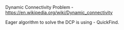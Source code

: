 Dynamic Connectivity Problem - https://en.wikipedia.org/wiki/Dynamic_connectivity

Eager algorithm to solve the DCP is using - QuickFind.